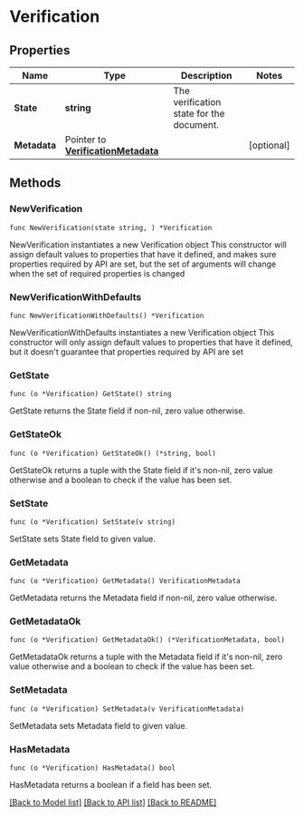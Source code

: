 # Verification

## Properties

Name | Type | Description | Notes
------------ | ------------- | ------------- | -------------
**State** | **string** | The verification state for the document. | 
**Metadata** | Pointer to [**VerificationMetadata**](VerificationMetadata.md) |  | [optional] 

## Methods

### NewVerification

`func NewVerification(state string, ) *Verification`

NewVerification instantiates a new Verification object
This constructor will assign default values to properties that have it defined,
and makes sure properties required by API are set, but the set of arguments
will change when the set of required properties is changed

### NewVerificationWithDefaults

`func NewVerificationWithDefaults() *Verification`

NewVerificationWithDefaults instantiates a new Verification object
This constructor will only assign default values to properties that have it defined,
but it doesn't guarantee that properties required by API are set

### GetState

`func (o *Verification) GetState() string`

GetState returns the State field if non-nil, zero value otherwise.

### GetStateOk

`func (o *Verification) GetStateOk() (*string, bool)`

GetStateOk returns a tuple with the State field if it's non-nil, zero value otherwise
and a boolean to check if the value has been set.

### SetState

`func (o *Verification) SetState(v string)`

SetState sets State field to given value.


### GetMetadata

`func (o *Verification) GetMetadata() VerificationMetadata`

GetMetadata returns the Metadata field if non-nil, zero value otherwise.

### GetMetadataOk

`func (o *Verification) GetMetadataOk() (*VerificationMetadata, bool)`

GetMetadataOk returns a tuple with the Metadata field if it's non-nil, zero value otherwise
and a boolean to check if the value has been set.

### SetMetadata

`func (o *Verification) SetMetadata(v VerificationMetadata)`

SetMetadata sets Metadata field to given value.

### HasMetadata

`func (o *Verification) HasMetadata() bool`

HasMetadata returns a boolean if a field has been set.


[[Back to Model list]](../README.md#documentation-for-models) [[Back to API list]](../README.md#documentation-for-api-endpoints) [[Back to README]](../README.md)


